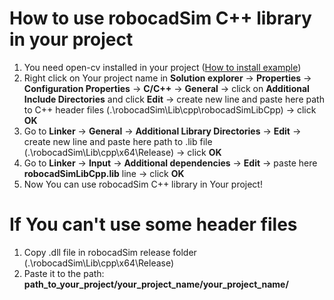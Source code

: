 <h1>How to use robocadSim C++ library in your project</h1>  
  
  
1. You need open-cv installed in your project ([How to install example](https://www.youtube.com/watch?v=M-VHaLHC4XI))  
2. Right click on Your project name in **Solution explorer** -> **Properties** -> **Configuration Properties** -> **C/C++** -> **General** -> click on **Additional Include Directories** and click **Edit** -> create new line and paste here path to C++ header files (.\robocadSim\Lib\cpp\robocadSimLibCpp) -> click **OK**  
3. Go to **Linker** -> **General** -> **Additional Library Directories** -> **Edit** -> create new line and paste here path to .lib file (.\robocadSim\Lib\cpp\x64\Release) -> click **OK**  
4. Go to **Linker** -> **Input** -> **Additional dependencies** -> **Edit** -> paste here **robocadSimLibCpp.lib** line -> click **OK**  
5. Now You can use robocadSim C++ library in Your project!  

<h1>If You can't use some header files</h1>  
  
  
1. Copy .dll file in robocadSim release folder (.\robocadSim\Lib\cpp\x64\Release)  
2. Paste it to the path: **path_to_your_project/your_project_name/your_project_name/**

